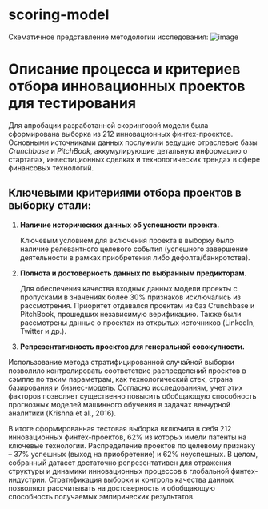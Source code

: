 # scoring-model

Схематичное представление методологии исследования:
![image](https://github.com/user-attachments/assets/b8aa8516-ac03-4115-8a91-a11dfd2f1d03)

# **Описание процесса и критериев отбора инновационных проектов для тестирования**

Для апробации разработанной скоринговой модели была сформирована выборка из 212 инновационных финтех-проектов. Основными источниками данных послужили ведущие отраслевые базы *Crunchbase* и *PitchBook*, аккумулирующие детальную информацию о стартапах, инвестиционных сделках и технологических трендах в сфере финансовых технологий.

## Ключевыми критериями отбора проектов в выборку стали:
1.	**Наличие исторических данных об успешности проекта.**

  	Ключевым условием для включения проекта в выборку было наличие релевантного целевого события (успешного завершение деятельности в рамках приобретения либо дефолта/банкротства).
2.	**Полнота и достоверность данных по выбранным предикторам.**

  	Для обеспечения качества входных данных модели проекты с пропусками в значениях более 30% признаков исключались из рассмотрения. Приоритет отдавался проектам из баз Crunchbase и PitchBook, прошедших независимую верификацию. Также были рассмотрены данные о проектах из открытых источников (LinkedIn, Twitter и др.).
3.	**Репрезентативность проектов для генеральной совокупности.**

  Использование метода стратифицированной случайной выборки позволило контролировать соответствие распределений проектов в сэмпле по таким параметрам, как технологический стек, страна базирования и бизнес-модель. Согласно исследованиям, учет этих факторов позволяет существенно повысить обобщающую способность прогнозных моделей машинного обучения в задачах венчурной аналитики (Krishna et al., 2016).

В итоге сформированная тестовая выборка включила в себя 212 инновационных финтех-проектов, 62% из которых имели патенты на ключевые технологии. Распределение проектов по целевому признаку – 37% успешных (выход на приобретение) и 62% неуспешных. В целом, собранный датасет достаточно репрезентативен для отражения структуры и динамики инновационных процессов в глобальной финтех-индустрии. Стратификация выборки и контроль качества данных позволяют рассчитывать на достоверность и обобщающую способность получаемых эмпирических результатов. 

